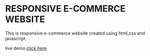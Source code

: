 # RESPONSIVE E-COMMERCE WEBSITE


This is responsive e-commerce website  created using html,css and javascript.

live demo [click here](cara-ecommerce.netlify.app)